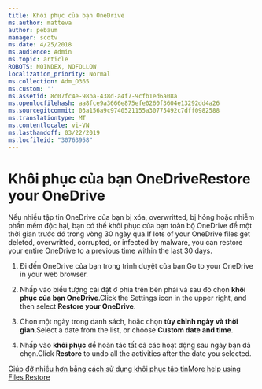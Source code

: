```yaml
---
title: Khôi phục của bạn OneDrive
ms.author: matteva
author: pebaum
manager: scotv
ms.date: 4/25/2018
ms.audience: Admin
ms.topic: article
ROBOTS: NOINDEX, NOFOLLOW
localization_priority: Normal
ms.collection: Adm_O365
ms.custom: ''
ms.assetid: 8c07fc4e-98ba-438d-a4f7-9cfb1ed6a08a
ms.openlocfilehash: aa8fce9a3666e875efe0260f3604e13292dd4a26
ms.sourcegitcommit: 03a156a9c9740521155a30775492c7dff0982588
ms.translationtype: MT
ms.contentlocale: vi-VN
ms.lasthandoff: 03/22/2019
ms.locfileid: "30763958"
---
```

# <a name="restore-your-onedrive"></a><span data-ttu-id="f7884-102">Khôi phục của bạn OneDrive</span><span class="sxs-lookup"><span data-stu-id="f7884-102">Restore your OneDrive</span></span>

<span data-ttu-id="f7884-103">Nếu nhiều tập tin OneDrive của bạn bị xóa, overwritted, bị hỏng hoặc nhiễm phần mềm độc hại, bạn có thể khôi phục của bạn toàn bộ OneDrive để một thời gian trước đó trong vòng 30 ngày qua.</span><span class="sxs-lookup"><span data-stu-id="f7884-103">If lots of your OneDrive files get deleted, overwritted, corrupted, or infected by malware, you can restore your entire OneDrive to a previous time within the last 30 days.</span></span>
  
1. <span data-ttu-id="f7884-104">Đi đến OneDrive của bạn trong trình duyệt của bạn.</span><span class="sxs-lookup"><span data-stu-id="f7884-104">Go to your OneDrive in your web browser.</span></span>
    
2. <span data-ttu-id="f7884-105">Nhấp vào biểu tượng cài đặt ở phía trên bên phải và sau đó chọn **khôi phục của bạn OneDrive**.</span><span class="sxs-lookup"><span data-stu-id="f7884-105">Click the Settings icon in the upper right, and then select **Restore your OneDrive**.</span></span>
    
3. <span data-ttu-id="f7884-106">Chọn một ngày trong danh sách, hoặc chọn **tùy chỉnh ngày và thời gian**.</span><span class="sxs-lookup"><span data-stu-id="f7884-106">Select a date from the list, or choose **Custom date and time**.</span></span>
    
4. <span data-ttu-id="f7884-107">Nhấp vào **khôi phục** để hoàn tác tất cả các hoạt động sau ngày bạn đã chọn.</span><span class="sxs-lookup"><span data-stu-id="f7884-107">Click **Restore** to undo all the activities after the date you selected.</span></span> 
    
[<span data-ttu-id="f7884-108">Giúp đỡ nhiều hơn bằng cách sử dụng khôi phục tập tin</span><span class="sxs-lookup"><span data-stu-id="f7884-108">More help using Files Restore</span></span>](https://go.microsoft.com/fwlink/?linkid=872874)
  

